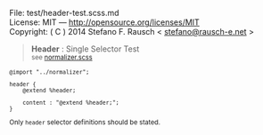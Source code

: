 File:      test/header-test.scss.md  
License:   MIT — http://opensource.org/licenses/MIT  
Copyright: ( C ) 2014 Stefano F. Rausch < stefano@rausch-e.net >

> **Header** : Single Selector Test  
> <small> see [normalizer.scss](../_normalizer.scss.md) </smalll>

    @import "../normalizer";

    header {
        @extend %header;

        content : "@extend %header;";
    }

Only `header` selector definitions should be stated.
